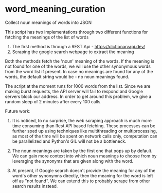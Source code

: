 # word_meaning_curation
Collect noun meanings of words into JSON

This script has two implementations through two different functions for fetching the meanings of the list of words

1) The first method is through a REST Api - https://dictionaryapi.dev/ 
2) Scraping the google search webpage to extract the meaning 

Both the methods fetch the 'noun' meaning of the words. If the meaning is not found for one of the words, we will use the other synonymous words from the word list if present. In case no meanings are found for any of the words, the default string would be - no noun meanings found.

The script at the moment runs for 1000 words from the list. Since we are making burst requests, the API server will fail to respond and Google servers block our address. In order to get around this problem, we give a random sleep of 2 minutes after every 100 calls.

Future work:

1) It is noticed, to no surprise, the web scraping approach is much more time consuming than Rest API based fetching. These processes can be further sped up using techniques like multithreading or multiprocessing, as most of the time will be spent on network calls only, computation can be parallelized and Python's GIL will not be a bottleneck.

2) The noun meanings are taken by the first one that pops up by default. We can gain more context into which noun meanings to choose from by leveraging the synonyms that are given along with the word.

3) At present, if Google search doesn't provide the meaning for any of the word's other synonymns directly, then the meaning for the word is left off as "not found". We can extend this to probably scrape from other search results instead.